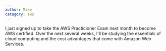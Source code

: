```yaml
---
author: Mike
category: aws
---
```


I just signed up to take the AWS Practicioner Exam next month to become AWS certified. Over the next several weeks, I'll be studying the essentials of cloud computing and the cost advantages that come with Amazon Web Services.


